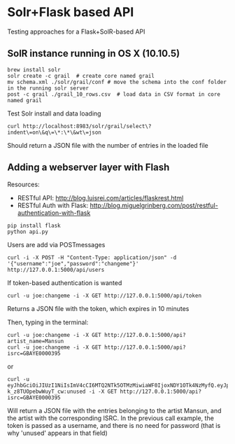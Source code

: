 # Solr+Flask based API 
Testing approaches for a Flask+SolR-based API

## SolR instance running in OS X (10.10.5)

```
brew install solr
solr create -c grail  # create core named grail
mv schema.xml ./solr/grail/conf # move the schema into the conf folder in the running solr server
post -c grail ./grail_10_rows.csv  # load data in CSV format in core named grail
```
Test Solr install and data loading
```
curl http://localhost:8983/solr/grail/select\?indent\=on\&q\=\*:\*\&wt\=json
```
Should return a JSON file with the number of entries in the loaded file


## Adding a webserver layer with Flash

Resources:
- RESTful API: http://blog.luisrei.com/articles/flaskrest.html
- RESTful Auth with Flask: http://blog.miguelgrinberg.com/post/restful-authentication-with-flask

```
pip install flask
python api.py
```

Users are add via POSTmessages
```
curl -i -X POST -H "Content-Type: application/json" -d '{"username":"joe","password":"changeme"}' http://127.0.0.1:5000/api/users
```

If token-based authentication is wanted

```
curl -u joe:changeme -i -X GET http://127.0.0.1:5000/api/token
```

Returns a JSON file with the token, which expires in 10 minutes

Then, typing in the terminal: 
```
curl -u joe:changeme -i -X GET http://127.0.0.1:5000/api?artist_name=Mansun
curl -u joe:changeme -i -X GET http://127.0.0.1:5000/api?isrc=GBAYE0000395
```
or 
```
curl -u eyJhbGciOiJIUzI1NiIsImV4cCI6MTQ2NTk5OTMzMiwiaWF0IjoxNDY1OTk4NzMyfQ.eyJpZCI6Mn0.Np5aovCNHOYO3i0r36KTgGWj-k_z8TUOpebwWuyT_cw:unused -i -X GET http://127.0.0.1:5000/api?isrc=GBAYE0000395
```

Will return a JSON file with the entries belonging to the artist Mansun, and the artist with the corresponding ISRC. In the previous call example, the token is passed as a username, and there is no need for password (that is why 'unused' appears in that field)